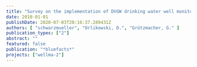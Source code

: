 ```yaml
---
title: "Survey on the implementation of DVGW drinking water well monitoring guidelines W125 in practice"
date: 2010-01-01
publishDate: 2020-07-03T20:16:37.289431Z
authors: [ "schwarzmueller", "Orlikowski, D.", "Grützmacher, G." ]
publication_types: ["2"]
abstract: ""
featured: false
publication: "*bluefacts*"
projects: ["wellma-2"]
---
```


